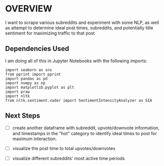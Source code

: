 # OVERVIEW

I want to scrape various subreddits and experiment with some NLP, as well as attempt to determine ideal post times, subreddits, and potentially title sentiment for maximizing traffic to that post


## Dependencies Used

I am doing all of this in Jupyter Notebooks with the following imports: 
```
import seaborn as sns
from pprint import pprint
import pandas as pd
import numpy as np
import matplotlib.pyplot as plt
import praw
import nltk
from nltk.sentiment.vader import SentimentIntensityAnalyzer as SIA
```

## Next Steps

- [ ] create another dataframe with subreddit, upvote/downvote information, and timestamps in the "hot" category to identify ideal times to post for maximum interaction.
- [ ] visualize the post time to total upvotes/downvotes
- [ ] visualize different subreddits' most active time periods

